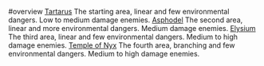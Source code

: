 #overview 
[Tartarus](Tartarus.md)
The starting area, linear and few environmental dangers. Low to medium damage enemies.
[Asphodel](Asphodel.md)
The second area, linear and more environmental dangers. Medium damage enemies.
[Elysium](Elysium.md)
The third area, linear and few environmental dangers. Medium to high damage enemies.
[Temple of Nyx](Temple_of_Nyx.md)
The fourth area, branching and few environmental dangers. Medium to high damage enemies.
